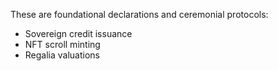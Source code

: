 These are foundational declarations and ceremonial protocols:

- Sovereign credit issuance
- NFT scroll minting
- Regalia valuations
